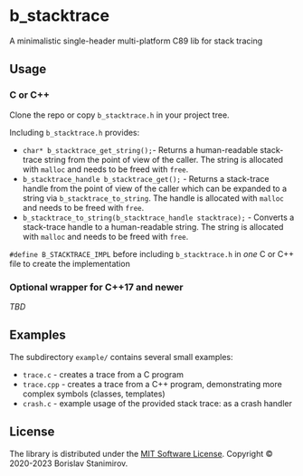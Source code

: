 # b_stacktrace

A minimalistic single-header multi-platform C89 lib for stack tracing

## Usage

### C or C++

Clone the repo or copy `b_stacktrace.h` in your project tree.

Including `b_stacktrace.h` provides:

* `char* b_stacktrace_get_string();`- Returns a human-readable stack-trace string from the point of view of the caller. The string is allocated with `malloc` and needs to be freed with `free`.
* `b_stacktrace_handle b_stacktrace_get();` - Returns a stack-trace handle from the point of view of the caller which can be expanded to a string via `b_stacktrace_to_string`. The handle is allocated with `malloc` and needs to be freed with `free`.
* `b_stacktrace_to_string(b_stacktrace_handle stacktrace);` - Converts a stack-trace handle to a human-readable string. The string is allocated with `malloc` and needs to be freed with `free`.

`#define B_STACKTRACE_IMPL` before including `b_stacktrace.h` in *one* C or C++ file to create the implementation

### Optional wrapper for C++17 and newer

*TBD*

## Examples

The subdirectory `example/` contains several small examples:

* `trace.c` - creates a trace from a C program
* `trace.cpp` - creates a trace from a C++ program, demonstrating more complex symbols (classes, templates)
* `crash.c` - example usage of the provided stack trace: as a crash handler

## License

The library is distributed under the [MIT Software License](http://opensource.org/licenses/MIT). Copyright &copy; 2020-2023 Borislav Stanimirov.
